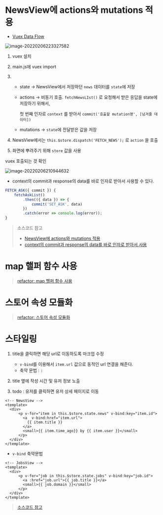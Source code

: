 # NewsView에 actions와 mutations 적용

- [Vuex Data Flow](https://vuex.vuejs.org/)

![image-20220206223327582](assets/[ch03]스토어_구현/image-20220206223327582.png)

1. vuex 설치

2. main.js에 vuex import

3. * state → NewsView에서 저장하던 `news` 데이터를 `state`에 저장

   * actions → 비동기 호출. `fetchNewsLIst()` 로 요청해서 받은 응답을 state에 저장하기 위해서,

     첫 번째 인자로 `context` 를 받아서 `commit('호출할 mutation명', [넘겨줄 데이터])`

   * mutations → `state`에 전달받은 값을 저장

4. NewsView에서는 `this.$store.dispatch('FETCH_NEWS');` 로 `action` 을 호출

5. 화면에 뿌려주기 위해 `store` 값을 사용



vuex 호출되는 것 확인

![image-20220206210944632](assets/[ch03]스토어_구현/image-20220206210944632.png)



* context의 commit과 response의 data를 바로 인자로 받아서 사용할 수 있다.

```js
FETCH_ASK({ commit }) {
    fetchAskList()
        .then(({ data }) => {
            commit('SET_ASK', data)
        })
        .catch(error => console.log(error));
}
```





> 소스코드 참고
>
> * [NewsView에 actions와 mutations 적용](https://github.com/blossun/study-vue/commit/59d4503148a83ee2f91a41217477675dee062fa7)
> * [context의 commit과 response의 data를 바로 인자로 받아서 사용](https://github.com/blossun/study-vue/commit/13e040b970486aa60d5a7caf59887ed83fcd119c)



# map 핼퍼 함수 사용

> [refactor: map 핼퍼 함수 사용](https://github.com/blossun/study-vue/commit/3811dfe587f91dc22a60032560d99e9b3f595b6e)



# 스토어 속성 모듈화

> [refactor: 스토어 속성 모듈화](https://github.com/blossun/study-vue/commit/9128a930cba58fff65875982dae0710225f82a25)



# 스타일링

1. title을 클릭하면 해당 url로 이동하도록 마크업 수정
   * `v-bind`를 이용해서 `item.url` 값으로 동적인 url 연결을 해준다.
   * 축약 문법 : `:`

2. title 옆에 작성 시간 및 유저 정보 노출
3. todo : 유저를 클릭하면 유저 상세 페이지로 이동



```vue
<!-- NewsView -->
<template>
  <div>
      <p v-for="item in this.$store.state.news" v-bind:key="item.id">
        <a  v-bind:href="item.url">
          {{ item.title }}
        </a>
        <small>{{ item.time_ago}} by {{ item.user }}</small>
      </p>
  </div>
</template>
```



* `v-bind` 축약문법

```vue
<!-- JobsView -->
<template>
  <div>
      <p v-for="job in this.$store.state.jobs" v-bind:key="job.id">
        <a :href="job.url">{{ job.title }}</a>
        <small>{{ job.domain }}</small>
      </p>
  </div>
</template>
```



> [소스코드 참고](https://github.com/blossun/study-vue/commit/2a9f04488bc28d5f60f9f61feefb52bebe0e41bf)



